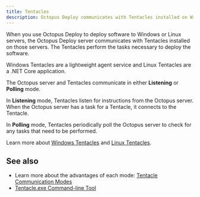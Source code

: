 ```yaml
---
title: Tentacles
description: Octopus Deploy communicates with Tentacles installed on Windows and Linux servers to deploy your software.
---
```


When you use Octopus Deploy to deploy software to Windows or Linux servers, the Octopus Deploy server communicates with Tentacles installed on those servers. The Tentacles perform the tasks necessary to deploy the software.

Windows Tentacles are a lightweight agent service and Linux Tentacles are a .NET Core application.

The Octopus server and Tentacles communicate in either **Listening** or **Polling** mode.

In **Listening** mode, Tentacles listen for instructions from the Octopus server. When the Octopus server has a task for a Tentacle, it connects to the Tentacle.

In **Polling** mode, Tentacles periodically poll the Octopus server to check for any tasks that need to be performed.

Learn more about [Windows Tentacles](/docs/infrastructure/deployment-targets/windows-targets/index.md) and [Linux Tentacles](/docs/infrastructure/deployment-targets/linux/tentacle/index.md).

## See also

- Learn more about the advantages of each mode: [Tentacle Communication Modes](/docs/infrastructure/deployment-targets/windows-targets/tentacle-communication.md)
- [Tentacle.exe Command-line Tool](docs/octopus-rest-api/tentacle.exe-command-line/index.md)
